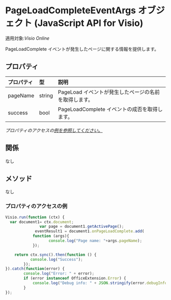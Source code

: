 # <a name="pageloadcompleteeventargs-object-javascript-api-for-visio"></a>PageLoadCompleteEventArgs オブジェクト (JavaScript API for Visio)

適用対象:_Visio Online_

PageLoadComplete イベントが発生したページに関する情報を提供します。

## <a name="properties"></a>プロパティ

| プロパティ       | 型    |説明
|:---------------|:--------|:----------|
|pageName|string|PageLoad イベントが発生したページの名前を取得します。|
|success|bool|PageLoadComplete イベントの成否を取得します。|

_プロパティのアクセスの[例を参照してください。](#property-access-examples)_

## <a name="relationships"></a>関係
なし

## <a name="methods"></a>メソッド
なし

### <a name="property-access-examples"></a>プロパティのアクセスの例
```js
Visio.run(function (ctx) { 
  var document1= ctx.document;
               var page = document1.getActivePage();
             eventResult1 = document1.onPageLoadComplete.add(
            function (args){
                   console.log("Page name: "+args.pageName);
            });

    return ctx.sync().then(function () {
           console.log("Success");
        });
}).catch(function(error) {
        console.log("Error: " + error);
        if (error instanceof OfficeExtension.Error) {
            console.log("Debug info: " + JSON.stringify(error.debugInfo));
        }
});
```
